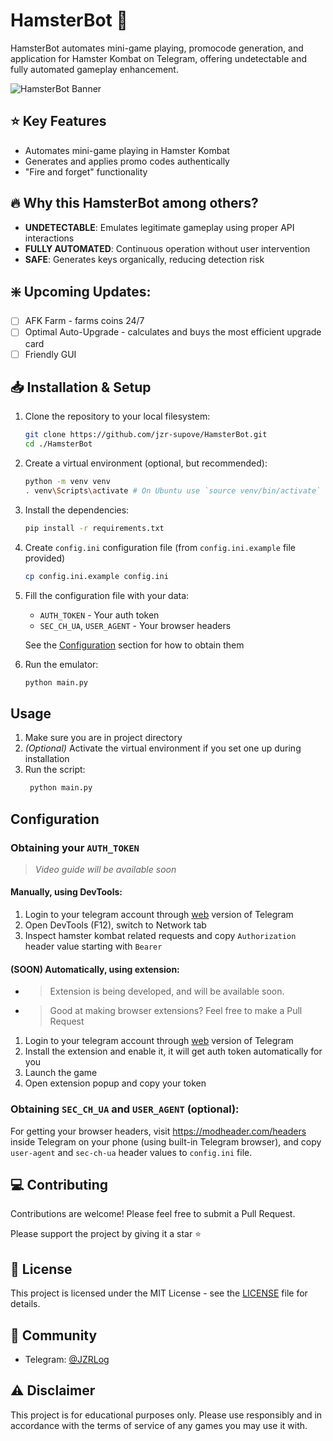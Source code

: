 # HamsterBot 🐹

HamsterBot automates mini-game playing, promocode generation, and application for Hamster Kombat on Telegram, offering undetectable and fully automated gameplay enhancement.


![HamsterBot Banner](https://i.imgur.com/qzCji6D.png)

## ⭐ Key Features

- Automates mini-game playing in Hamster Kombat
- Generates and applies promo codes authentically
- "Fire and forget" functionality

## 🔥 Why this HamsterBot among others?

- **UNDETECTABLE**: Emulates legitimate gameplay using proper API interactions
- **FULLY AUTOMATED**: Continuous operation without user intervention
- **SAFE**: Generates keys organically, reducing detection risk

## ❇️ Upcoming Updates:

- [ ] AFK Farm - farms coins 24/7 
- [ ] Optimal Auto-Upgrade - calculates and buys the most efficient upgrade card
- [ ] Friendly GUI

## 📥 Installation & Setup

1. Clone the repository to your local filesystem:
    ```sh
    git clone https://github.com/jzr-supove/HamsterBot.git
    cd ./HamsterBot
    ```
2. Create a virtual environment (optional, but recommended):
    ```sh
    python -m venv venv
    . venv\Scripts\activate # On Ubuntu use `source venv/bin/activate`
    ```
3. Install the dependencies:
    ```sh
    pip install -r requirements.txt
    ```

4. Create `config.ini` configuration file (from `config.ini.example` file provided)
    ```sh
    cp config.ini.example config.ini
    ```

5. Fill the configuration file with your data:
    - `AUTH_TOKEN` - Your auth token
    - `SEC_CH_UA`, `USER_AGENT` - Your browser headers

    See the [Configuration](#configuration) section for how to obtain them

6. Run the emulator:
    ```sh
    python main.py
    ```

## Usage

1. Make sure you are in project directory
2. *\(Optional\)* Activate the virtual environment if you set one up during installation
3. Run the script:
   ```sh
    python main.py
    ```

## Configuration

### Obtaining your `AUTH_TOKEN`

> *Video guide will be available soon*

#### Manually, using DevTools:

1. Login to your telegram account through [web](https://web.telegram.org) version of Telegram 
2. Open DevTools (F12), switch to Network tab
3. Inspect hamster kombat related requests and copy `Authorization` header value starting with `Bearer`

#### (SOON) Automatically, using extension:
- > Extension is being developed, and will be available soon. 
- > Good at making browser extensions? Feel free to make a Pull Request
1. Login to your telegram account through [web](https://web.telegram.org) version of Telegram
2. Install the extension and enable it, it will get auth token automatically for you
3. Launch the game
4. Open extension popup and copy your token

### Obtaining `SEC_CH_UA` and `USER_AGENT` (optional):
For getting your browser headers, visit https://modheader.com/headers inside Telegram on your phone (using built-in Telegram browser), 
and copy `user-agent` and `sec-ch-ua` header values to `config.ini` file.

## 💻 Contributing

Contributions are welcome! Please feel free to submit a Pull Request.

Please support the project by giving it a star ⭐️

## 📄 License

This project is licensed under the MIT License - see the [LICENSE](LICENSE) file for details.

## 📨 Community

- Telegram: [@JZRLog](https://t.me/jzrlog)

## ⚠️ Disclaimer

This project is for educational purposes only. Please use responsibly and in accordance with the terms of service of any games you may use it with.